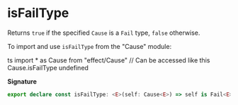 # isFailType

Returns `true` if the specified `Cause` is a `Fail` type, `false`
otherwise.

To import and use `isFailType` from the "Cause" module:

ts
import \* as Cause from "effect/Cause"
// Can be accessed like this
Cause.isFailType
undefined

**Signature**

```ts
export declare const isFailType: <E>(self: Cause<E>) => self is Fail<E>
```
